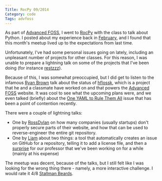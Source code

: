 ```yaml
---
Title: RocPy 09/2014
Category: code
Tags: advfoss
---
```


As part of [Advanced FOSS], I went to [RocPy] with the class to talk about Python. I posted about my experience back in [February], and I found that this month's meetup lived up to the expectations from last time.

Unfortunately, I've had some personal issues going on lately, including an unpleasant number of projects for other classes. For this reason, I was unable to prepare a lightning talk on some of the projects that I've been doing (for instance [restzzz]).

Because of this, I was somewhat preoccupied, but I did get to listen to the infamous [Ryan Brown] talk about the status of [hflossk], which is a project that he and a classmate have worked on and that powers the [Advanced FOSS] website. It was cool to see what the upcoming plans were, and we even talked (briefly) about the [One YAML to Rule Them All] issue that has been a point of contention recently.

There were a couple of lightning talks:
- One by [RossDylan] on how many companies (usually startups) don't properly secure parts of their website, and how that can be used to reverse-engineer the entire git repository.
- One by [Liam] about two things: a tool that automatically creates an issue on GitHub for a repository, telling it to add a license file, and then a [surprise] for our professor that we've been working on for a while (mainly at his expense)

The meetup was decent, because of the talks, but I still felt like I was looking for the wrong thing there - namely, a more interactive challenge. I would rate it 4/8 [Stallman Beards].

[Advanced FOSS]: http://advfoss-ritigm.rhcloud.com/
[RocPy]: http://www.rocpy.org/
[February]: {static}/2014/02/19-rocpy.md
[restzzz]: {static}/2014/09/16-restzzz-update.md
[Ryan Brown]: http://rsb.io/
[hflossk]: https://github.com/decause/hflossk
[One YAML to Rule Them All]: https://github.com/decause/hflossk/issues/473
[RossDylan]: http://blog.helixoide.com/
[Liam]: http://gearchicken.com/
[surprise]: http://decausegonewild.reddit.com
[Stallman Beards]: {static}/2014/02/19-stallman-beard.md
